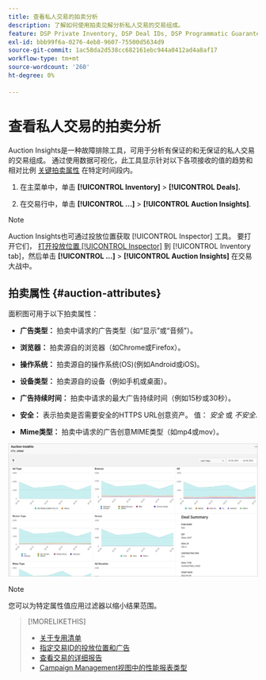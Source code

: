 ```yaml
---
title: 查看私人交易的拍卖分析
description: 了解如何使用拍卖见解分析私人交易的交易组成。
feature: DSP Private Inventory, DSP Deal IDs, DSP Programmatic Guaranteed Deals
exl-id: bbb99f6a-0276-4eb8-9607-75500d5634d9
source-git-commit: 1ac58da2d538cc682161ebc944a0412ad4a8af17
workflow-type: tm+mt
source-wordcount: '260'
ht-degree: 0%

---
```


# 查看私人交易的拍卖分析

Auction Insights是一种故障排除工具，可用于分析有保证的和无保证的私人交易的交易组成。 通过使用数据可视化，此工具显示针对以下各项接收的值的趋势和相对比例 [关键拍卖属性](#auction-attributes) 在特定时间段内。

1. 在主菜单中，单击 **[!UICONTROL Inventory]** > **[!UICONTROL Deals].**

1. 在交易行中，单击  **[!UICONTROL ...]** > **[!UICONTROL Auction Insights]**.

>[!NOTE]
>
>Auction Insights也可通过投放位置获取 [!UICONTROL Inspector] 工具。 要打开它们， [打开投放位置 [!UICONTROL Inspector]](/help/dsp/campaign-management/reports/placement-details-view.md) 到 [!UICONTROL Inventory tab]，然后单击 **[!UICONTROL ...]** > **[!UICONTROL Auction Insights]** 在交易大战中。

## 拍卖属性 {#auction-attributes}

面积图可用于以下拍卖属性：

* **广告类型：** 拍卖中请求的广告类型（如“显示”或“音频”）。

* **浏览器：** 拍卖源自的浏览器（如Chrome或Firefox）。

* **操作系统：** 拍卖源自的操作系统(OS)(例如Android或iOS)。

* **设备类型：** 拍卖源自的设备（例如手机或桌面）。

* **广告持续时间：** 拍卖中请求的最大广告持续时间（例如15秒或30秒）。

* **安全：** 表示拍卖是否需要安全的HTTPS URL创意资产。 值： <i>安全</i> 或 <i>不安全</i>.

* **Mime类型：** 拍卖中请求的广告创意MIME类型（如mp4或mov）。

![拍卖见解](/help/dsp/assets/auction-insights.png)

>[!NOTE]
>
>您可以为特定属性值应用过滤器以缩小结果范围。

>[!MORELIKETHIS]
>
>* [关于专用清单](private-inventory-about.md)
>* [指定交易ID的投放位置和广告](deal-id-attach-placements.md)
>* [查看交易的详细报告](deal-view-report.md)
>* [Campaign Management视图中的性能报表类型](/help/dsp/campaign-management/reports/campaign-reports-about.md)
